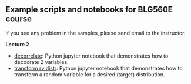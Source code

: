 ## Example scripts and notebooks for BLG560E course

If you see any problem in the samples, please send email to the instructor.

**Lecture 2**

- [decorrelate](lecture2/decorrelation.ipynb): Python jupyter notebook that demonstrates how to decoorate 2 variables.
- [transform rv distr](lecture2/rv_transform.ipynb): Python jupyter notebook that demonstrates how to transform a random variable for a desired (target) distribution.
